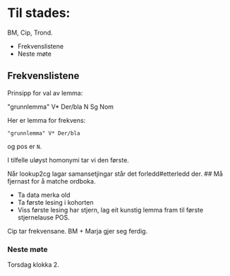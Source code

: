 # Til stades:

BM, Cip, Trond.

- Frekvenslistene
- Neste møte

## Frekvenslistene

Prinsipp for val av lemma:

"grunnlemma" V\* Der/bla N Sg Nom

Her er lemma for frekvens:

`"grunnlemma" V* Der/bla`

og pos er `N`.

I tilfelle uløyst homonymi tar vi den første.

Når lookup2cg lagar samansetjingar står det forledd#etterledd
der. ## Må fjernast for å matche ordboka.

- Ta data merka old
- Ta første lesing i kohorten
- Viss første lesing har stjern, lag eit kunstig lemma fram til første stjernelause POS.

Cip tar frekvensane. BM + Marja gjer seg ferdig.

### Neste møte

Torsdag klokka 2.
